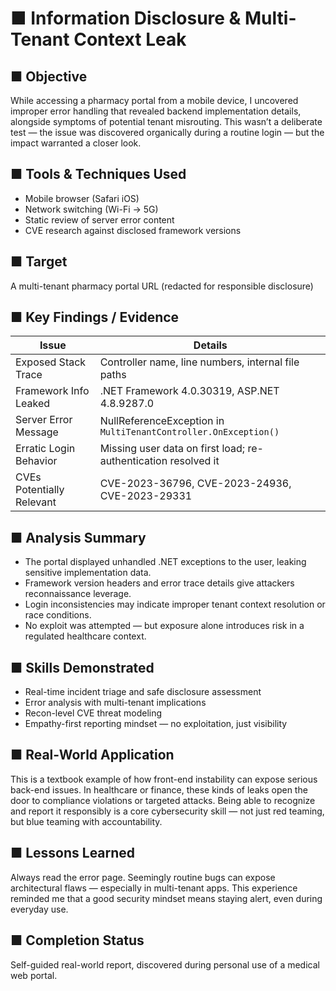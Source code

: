 # ■ Information Disclosure & Multi-Tenant Context Leak

## ■ Objective  
While accessing a pharmacy portal from a mobile device, I uncovered improper
error handling that revealed backend implementation details, alongside symptoms
of potential tenant misrouting. This wasn’t a deliberate test — the issue was
discovered organically during a routine login — but the impact warranted a
closer look.

## ■ Tools & Techniques Used  
- Mobile browser (Safari iOS)  
- Network switching (Wi-Fi → 5G)  
- Static review of server error content  
- CVE research against disclosed framework versions  

## ■ Target  
A multi-tenant pharmacy portal URL (redacted for responsible disclosure)

## ■ Key Findings / Evidence  

| Issue                     | Details                                                                 |
|---------------------------|-------------------------------------------------------------------------|
| Exposed Stack Trace       | Controller name, line numbers, internal file paths                      |
| Framework Info Leaked     | .NET Framework 4.0.30319, ASP.NET 4.8.9287.0                            |
| Server Error Message      | NullReferenceException in `MultiTenantController.OnException()`         |
| Erratic Login Behavior    | Missing user data on first load; re-authentication resolved it          |
| CVEs Potentially Relevant | CVE-2023-36796, CVE-2023-24936, CVE-2023-29331                          |

## ■ Analysis Summary  
- The portal displayed unhandled .NET exceptions to the user, leaking
  sensitive implementation data.  
- Framework version headers and error trace details give attackers
  reconnaissance leverage.  
- Login inconsistencies may indicate improper tenant context resolution
  or race conditions.  
- No exploit was attempted — but exposure alone introduces risk in a
  regulated healthcare context.

## ■ Skills Demonstrated  
- Real-time incident triage and safe disclosure assessment  
- Error analysis with multi-tenant implications  
- Recon-level CVE threat modeling  
- Empathy-first reporting mindset — no exploitation, just visibility  

## ■ Real-World Application  
This is a textbook example of how front-end instability can expose serious
back-end issues. In healthcare or finance, these kinds of leaks open the door
to compliance violations or targeted attacks. Being able to recognize and
report it responsibly is a core cybersecurity skill — not just red teaming,
but blue teaming with accountability.

## ■ Lessons Learned  
Always read the error page. Seemingly routine bugs can expose architectural
flaws — especially in multi-tenant apps. This experience reminded me that a
good security mindset means staying alert, even during everyday use.

## ■ Completion Status  
Self-guided real-world report, discovered during personal use of a medical
web portal.

